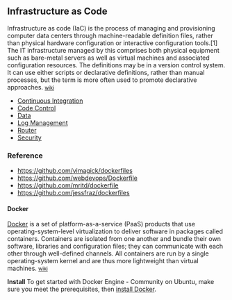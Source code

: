 ## Infrastructure as Code

Infrastructure as code (IaC) is the process of managing and provisioning computer data centers through machine-readable definition files, rather than physical hardware configuration or interactive configuration tools.[1] The IT infrastructure managed by this comprises both physical equipment such as bare-metal servers as well as virtual machines and associated configuration resources. The definitions may be in a version control system. It can use either scripts or declarative definitions, rather than manual processes, but the term is more often used to promote declarative approaches. <small> [wiki](https://en.wikipedia.org/wiki/Infrastructure_as_code) </small>

- [Continuous Integration](https://martinfowler.com/articles/continuousIntegration.html)
- [Code Control]()
- [Data]()
- [Log Management]()
- [Router]()
- [Security]()

### Reference

- https://github.com/vimagick/dockerfiles
- https://github.com/webdevops/Dockerfile
- https://github.com/mritd/dockerfile
- https://github.com/jessfraz/dockerfiles


#### Docker
[Docker](https://www.docker.com/) is a set of platform-as-a-service (PaaS) products that use operating-system-level virtualization to deliver software in packages called containers. Containers are isolated from one another and bundle their own software, libraries and configuration files; they can communicate with each other through well-defined channels. All containers are run by a single operating-system kernel and are thus more lightweight than virtual machines. <small> [wiki](https://en.wikipedia.org/wiki/Docker_(software)) </small>

**Install**
To get started with Docker Engine - Community on Ubuntu, make sure you meet the prerequisites, then [install Docker](https://docs.docker.com/install/linux/docker-ce/ubuntu/).


